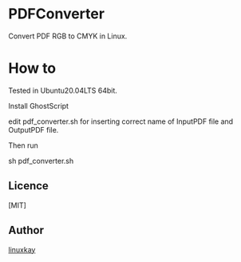 # PDFConverter
Convert PDF RGB to CMYK in Linux.

# How to

Tested in Ubuntu20.04LTS 64bit.

Install GhostScript

edit pdf_converter.sh for inserting correct name of InputPDF file and OutputPDF file.

Then run

sh pdf_converter.sh


## Licence
[MIT]

## Author

[linuxkay](https://github.com/linuxkay)
